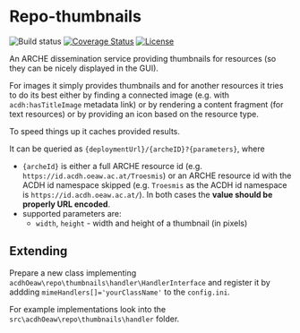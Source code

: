 # Repo-thumbnails

![Build status](https://github.com/acdh-oeaw/arche-thumbnails/workflows/deploy/badge.svg?branch=master)
[![Coverage Status](https://coveralls.io/repos/github/acdh-oeaw/arche-thumbnails/badge.svg?branch=master)](https://coveralls.io/github/acdh-oeaw/arche-thumbnails?branch=master)
[![License](https://poser.pugx.org/acdh-oeaw/arche-thumbnails/license)](https://packagist.org/packages/acdh-oeaw/arche-thumbnails)


An ARCHE dissemination service providing thumbnails for resources (so they can be nicely displayed in the GUI).

For images it simply provides thumbnails and for another resources it tries to do its best either by finding a connected image (e.g. with `acdh:hasTitleImage` metadata link) or by rendering a content fragment (for text resources) or by providing an icon based on the resource type.

To speed things up it caches provided results.

It can be queried as `{deploymentUrl}/{archeID}?{parameters}`, where

* `{archeId}` is either a full ARCHE resource id (e.g. `https://id.acdh.oeaw.ac.at/Troesmis`) or an ARCHE resource id with the ACDH id namespace skipped (e.g. `Troesmis` as the ACDH id namespace is `https://id.acdh.oeaw.ac.at/`). In both cases the **value should be properly URL encoded**.
* supported parameters are:
    * `width`, `height` - width and height of a thumbnail (in pixels)

## Extending

Prepare a new class implementing `acdhOeaw\repo\thumbnails\handler\HandlerInterface` and register it by addding `mimeHandlers[]='yourClassName'` to the `config.ini`.

For example implementations look into the `src\acdhOeaw\repo\thumbnails\handler` folder.
